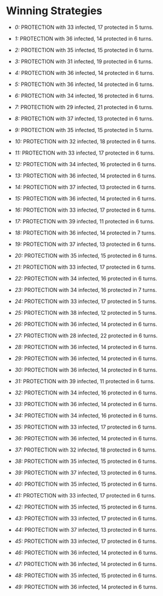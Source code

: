 # Winning Strategies

* _0:_ PROTECTION with 33 infected, 17 protected in 5 turns.


* _1:_ PROTECTION with 36 infected, 14 protected in 6 turns.


* _2:_ PROTECTION with 35 infected, 15 protected in 6 turns.


* _3:_ PROTECTION with 31 infected, 19 protected in 6 turns.


* _4:_ PROTECTION with 36 infected, 14 protected in 6 turns.


* _5:_ PROTECTION with 36 infected, 14 protected in 6 turns.


* _6:_ PROTECTION with 34 infected, 16 protected in 6 turns.


* _7:_ PROTECTION with 29 infected, 21 protected in 6 turns.


* _8:_ PROTECTION with 37 infected, 13 protected in 6 turns.


* _9:_ PROTECTION with 35 infected, 15 protected in 5 turns.


* _10:_ PROTECTION with 32 infected, 18 protected in 6 turns.


* _11:_ PROTECTION with 33 infected, 17 protected in 6 turns.


* _12:_ PROTECTION with 34 infected, 16 protected in 6 turns.


* _13:_ PROTECTION with 36 infected, 14 protected in 6 turns.


* _14:_ PROTECTION with 37 infected, 13 protected in 6 turns.


* _15:_ PROTECTION with 36 infected, 14 protected in 6 turns.


* _16:_ PROTECTION with 33 infected, 17 protected in 6 turns.


* _17:_ PROTECTION with 39 infected, 11 protected in 6 turns.


* _18:_ PROTECTION with 36 infected, 14 protected in 7 turns.


* _19:_ PROTECTION with 37 infected, 13 protected in 6 turns.


* _20:_ PROTECTION with 35 infected, 15 protected in 6 turns.


* _21:_ PROTECTION with 33 infected, 17 protected in 6 turns.


* _22:_ PROTECTION with 34 infected, 16 protected in 6 turns.


* _23:_ PROTECTION with 34 infected, 16 protected in 7 turns.


* _24:_ PROTECTION with 33 infected, 17 protected in 5 turns.


* _25:_ PROTECTION with 38 infected, 12 protected in 5 turns.


* _26:_ PROTECTION with 36 infected, 14 protected in 6 turns.


* _27:_ PROTECTION with 28 infected, 22 protected in 6 turns.


* _28:_ PROTECTION with 36 infected, 14 protected in 6 turns.


* _29:_ PROTECTION with 36 infected, 14 protected in 6 turns.


* _30:_ PROTECTION with 36 infected, 14 protected in 6 turns.


* _31:_ PROTECTION with 39 infected, 11 protected in 6 turns.


* _32:_ PROTECTION with 34 infected, 16 protected in 6 turns.


* _33:_ PROTECTION with 36 infected, 14 protected in 6 turns.


* _34:_ PROTECTION with 34 infected, 16 protected in 6 turns.


* _35:_ PROTECTION with 33 infected, 17 protected in 6 turns.


* _36:_ PROTECTION with 36 infected, 14 protected in 6 turns.


* _37:_ PROTECTION with 32 infected, 18 protected in 6 turns.


* _38:_ PROTECTION with 35 infected, 15 protected in 6 turns.


* _39:_ PROTECTION with 37 infected, 13 protected in 6 turns.


* _40:_ PROTECTION with 35 infected, 15 protected in 6 turns.


* _41:_ PROTECTION with 33 infected, 17 protected in 6 turns.


* _42:_ PROTECTION with 35 infected, 15 protected in 6 turns.


* _43:_ PROTECTION with 33 infected, 17 protected in 6 turns.


* _44:_ PROTECTION with 37 infected, 13 protected in 6 turns.


* _45:_ PROTECTION with 33 infected, 17 protected in 6 turns.


* _46:_ PROTECTION with 36 infected, 14 protected in 6 turns.


* _47:_ PROTECTION with 36 infected, 14 protected in 6 turns.


* _48:_ PROTECTION with 35 infected, 15 protected in 6 turns.


* _49:_ PROTECTION with 36 infected, 14 protected in 6 turns.


